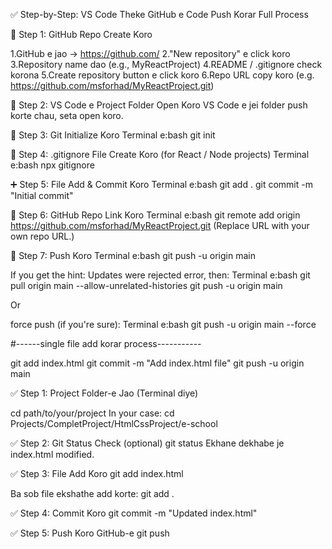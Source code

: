 ✅ Step-by-Step: VS Code Theke GitHub e Code Push Korar Full Process

🧱 Step 1: GitHub Repo Create Koro

1.GitHub e jao → https://github.com/
2."New repository" e click koro
3.Repository name dao (e.g., MyReactProject)
4.README / .gitignore check korona
5.Create repository button e click koro
6.Repo URL copy koro (e.g. https://github.com/msforhad/MyReactProject.git)

📁 Step 2: VS Code e Project Folder Open Koro
VS Code e jei folder push korte chau, seta open koro.

🧰 Step 3: Git Initialize Koro
Terminal e:bash
git init

📄 Step 4: .gitignore File Create Koro (for React / Node projects)
Terminal e:bash
npx gitignore

➕ Step 5: File Add & Commit Koro
Terminal e:bash
git add .
git commit -m "Initial commit"

🔗 Step 6: GitHub Repo Link Koro
Terminal e:bash
git remote add origin https://github.com/msforhad/MyReactProject.git
(Replace URL with your own repo URL.)

🚀 Step 7: Push Koro
Terminal e:bash
git push -u origin main

If you get the hint: Updates were rejected error, then:
Terminal e:bash
git pull origin main --allow-unrelated-histories
git push -u origin main

Or 

force push (if you're sure):
Terminal e:bash
git push -u origin main --force

#------single file add korar process-----------

git add index.html
git commit -m "Add index.html file"
git push -u origin main


<!-- 🔄 Updated file GitHub-e push korar full process: -->

✅ Step 1: Project Folder-e Jao (Terminal diye)

cd path/to/your/project
In your case:
cd Projects/CompletProject/HtmlCssProject/e-school

✅ Step 2: Git Status Check (optional)
git status
Ekhane dekhabe je index.html modified.

✅ Step 3: File Add Koro
git add index.html

Ba sob file ekshathe add korte:
git add .

✅ Step 4: Commit Koro
git commit -m "Updated index.html"

✅ Step 5: Push Koro GitHub-e
git push